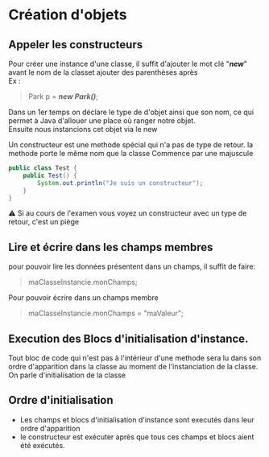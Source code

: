 # Création d'objets
## Appeler les constructeurs
Pour créer une instance d'une classe, il suffit d'ajouter le mot clé "***new***" avant le nom de la classet ajouter des parenthèses après  
Ex :
> Park p = ***new Park()***;

Dans un 1er temps on déclare le type de d'objet ainsi que son nom, ce qui permet à Java d'allouer une place où ranger notre objet.  
Ensuite nous instancions cet objet via le new

Un constructeur est une methode spécial qui n'a pas de type de retour.
la methode porte le même nom que la classe
Commence par une majuscule

```java
public class Test {
    public Test() {
        System.out.println("Je suis un constructeur");
    }
}
```

:warning: Si au cours de l'examen vous voyez un constructeur avec un type de retour, c'est un piège

## Lire et écrire dans les champs membres
pour pouvoir lire les données présentent dans un champs, il suffit de faire:
> maClasseInstancie.monChamps;

Pour pouvoir écrire dans un champs membre
> maClasseInstancie.monChamps = "maValeur";

## Execution des Blocs d'initialisation d'instance.
Tout bloc de code qui n'est pas à l'intérieur d'une methode sera lu dans son ordre d'apparition dans la classe au moment de l'instanciation de la classe. On parle d'initialisation de la classe

## Ordre d'initialisation
- Les champs et blocs d'initialisation d'instance sont executés dans leur ordre d'apparition
- le constructeur est exécuter après que tous ces champs et blocs aient été exécutés.